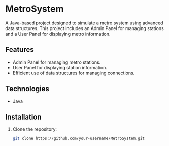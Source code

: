 # MetroSystem

A Java-based project designed to simulate a metro system using advanced data structures. This project includes an Admin Panel for managing stations and a User Panel for displaying metro information.

## Features
- Admin Panel for managing metro stations.
- User Panel for displaying station information.
- Efficient use of data structures for managing connections.

## Technologies
- Java

## Installation
1. Clone the repository:
   ```bash
   git clone https://github.com/your-username/MetroSystem.git
